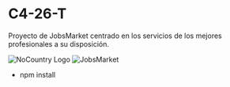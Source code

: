 # C4-26-T
Proyecto de JobsMarket centrado en los servicios de los mejores profesionales a su disposición.

![NoCountry Logo](logo.png)
![JobsMarket](jobsMarket.png)

- npm install 